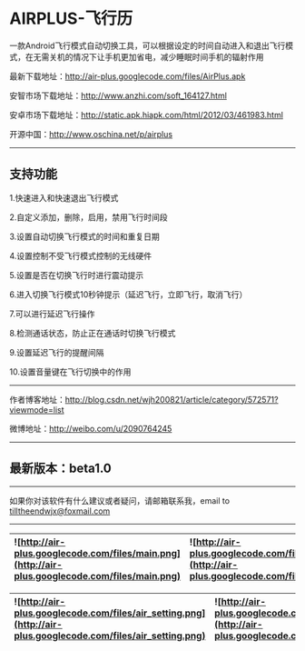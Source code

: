 # AIRPLUS-飞行历 #
一款Android飞行模式自动切换工具，可以根据设定的时间自动进入和退出飞行模式，在无需关机的情况下让手机更加省电，减少睡眠时间手机的辐射作用

最新下载地址：http://air-plus.googlecode.com/files/AirPlus.apk

安智市场下载地址：http://www.anzhi.com/soft_164127.html

安卓市场下载地址：http://static.apk.hiapk.com/html/2012/03/461983.html

开源中国：http://www.oschina.net/p/airplus

---

## 支持功能 ##
1.快速进入和快速退出飞行模式

2.自定义添加，删除，启用，禁用飞行时间段

3.设置自动切换飞行模式的时间和重复日期

4.设置控制不受飞行模式控制的无线硬件

5.设置是否在切换飞行时进行震动提示

6.进入切换飞行模式10秒钟提示（延迟飞行，立即飞行，取消飞行）

7.可以进行延迟飞行操作

8.检测通话状态，防止正在通话时切换飞行模式

9.设置延迟飞行的提醒间隔

10.设置音量键在飞行切换中的作用

---

作者博客地址：http://blog.csdn.net/wjh200821/article/category/572571?viewmode=list

微博地址：http://weibo.com/u/2090764245

---

## 最新版本：beta1.0 ##

---

如果你对该软件有什么建议或者疑问，请邮箱联系我，email to tilltheendwjx@foxmail.com

---

|![http://air-plus.googlecode.com/files/main.png](http://air-plus.googlecode.com/files/main.png)|![http://air-plus.googlecode.com/files/menu.png](http://air-plus.googlecode.com/files/menu.png)|
|:----------------------------------------------------------------------------------------------|:----------------------------------------------------------------------------------------------|

|![http://air-plus.googlecode.com/files/air_setting.png](http://air-plus.googlecode.com/files/air_setting.png)|![http://air-plus.googlecode.com/files/setting.png](http://air-plus.googlecode.com/files/setting.png)|
|:------------------------------------------------------------------------------------------------------------|:----------------------------------------------------------------------------------------------------|
